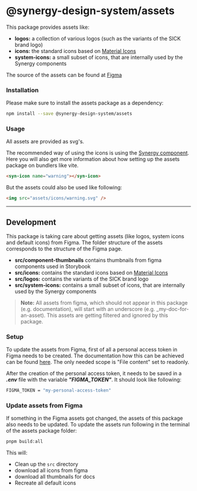 # @synergy-design-system/assets

This package provides assets like:

- **logos:** a collection of various logos (such as the variants of the SICK brand logo)
- **icons:** the standard icons based on [Material Icons](https://fonts.google.com/icons)
- **system-icons:** a small subset of icons, that are internally used by the Synergy components

The source of the assets can be found at [Figma](https://www.figma.com/file/bZFqk9urD3NlghGUKrkKCR/Synergy-Digital-Design-System?type=design&node-id=104-233&mode=design&t=GPu4VVd9yffLLAaS-0)

### Installation

Please make sure to install the assets package as a dependency:

```bash
npm install --save @synergy-design-system/assets
```

### Usage

All assets are provided as svg's.

The recommended way of using the icons is using the [<syn-icon> Synergy component](https://synergy-design-system.github.io/?path=/docs/components-syn-icon--docs). Here you will also get more information about how setting up the assets package on bundlers like vite.

```html
<syn-icon name="warning"></syn-icon>
```

But the assets could also be used like following:

```html
<img src="assets/icons/warning.svg" />
```

---

## Development

This package is taking care about getting assets (like logos, system icons and default icons) from Figma.
The folder structure of the assets corresponds to the structure of the Figma page.

- **src/component-thumbnails** contains thumbnails from figma components used in Storybook
- **src/icons:** contains the standard icons based on [Material Icons](https://fonts.google.com/icons)
- **src/logos:** contains the variants of the SICK brand logo
- **src/system-icons:** contains a small subset of icons, that are internally used by the Synergy components

> **Note:** All assets from figma, which should not appear in this package (e.g. documentation), will start with an underscore (e.g. \_my-doc-for-an-asset). This assets are getting filtered and ignored by this package.

### Setup

To update the assets from Figma, first of all a personal access token in Figma needs to be created.
The documentation how this can be achieved can be found [here](https://www.figma.com/developers/api#access-tokens).
The only needed scope is "File content" set to readonly.

After the creation of the personal access token, it needs to be saved in a **_.env_** file with the variable **_"FIGMA_TOKEN"_**.
It should look like following:

```bash
FIGMA_TOKEN = "my-personal-access-token"
```

### Update assets from Figma

If something in the Figma assets got changed, the assets of this package also needs to be updated.
To update the assets run following in the terminal of the assets package folder:

```bash
pnpm build:all
```

This will:

- Clean up the `src` directory
- download all icons from figma
- download all thumbnails for docs
- Recreate all default icons
